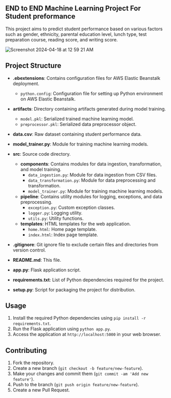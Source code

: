 ## END to END Machine Learning Project For Student preformance 
This project aims to predict student performance based on various factors such as gender, ethnicity, parental education level, lunch type, test preparation course, reading score, and writing score.

![Screenshot 2024-04-18 at 12 59 21 AM](https://github.com/Equinox-M/Student_Preformance_ML/assets/92346639/a129bd51-213b-41e0-9f37-277fb127dc70)

## Project Structure

- **.ebextensions**: Contains configuration files for AWS Elastic Beanstalk deployment.
  - `python.config`: Configuration file for setting up Python environment on AWS Elastic Beanstalk.

- **artifacts**: Directory containing artifacts generated during model training.
  - `model.pkl`: Serialized trained machine learning model.
  - `preprocessor.pkl`: Serialized data preprocessor object.

- **data.csv**: Raw dataset containing student performance data.
- **model_trainer.py**: Module for training machine learning models.
- **src**: Source code directory.
  - **components**: Contains modules for data ingestion, transformation, and model training.
    - `data_ingestion.py`: Module for data ingestion from CSV files.
    - `data_transformation.py`: Module for data preprocessing and transformation.
    - `model_trainer.py`: Module for training machine learning models.
  - **pipeline**: Contains utility modules for logging, exceptions, and data preprocessing.
    - `exception.py`: Custom exception classes.
    - `logger.py`: Logging utility.
    - `utils.py`: Utility functions.
  - **templates**: HTML templates for the web application.
    - `home.html`: Home page template.
    - `index.html`: Index page template.
- **.gitignore**: Git ignore file to exclude certain files and directories from version control.
- **README.md**: This file.
- **app.py**: Flask application script.
- **requirements.txt**: List of Python dependencies required for the project.
- **setup.py**: Script for packaging the project for distribution.

## Usage

1. Install the required Python dependencies using `pip install -r requirements.txt`.
2. Run the Flask application using `python app.py`.
3. Access the application at `http://localhost:5000` in your web browser.

## Contributing

1. Fork the repository.
2. Create a new branch (`git checkout -b feature/new-feature`).
3. Make your changes and commit them (`git commit -am 'Add new feature'`).
4. Push to the branch (`git push origin feature/new-feature`).
5. Create a new Pull Request.
